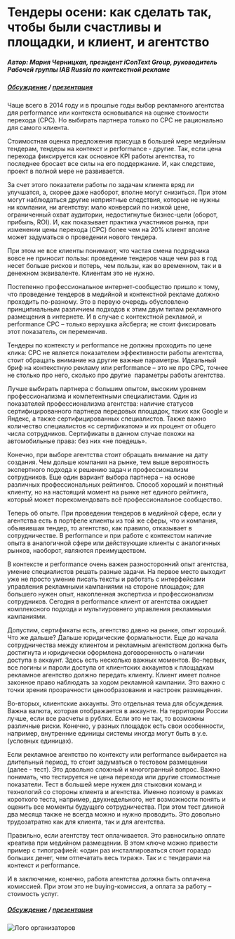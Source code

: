 # Тендеры осени: как сделать так, чтобы были счастливы и площадки, и клиент, и агентство
##### Автор: Мария Черницкая, президент iConText Group, руководитель Рабочей группы IAB Russia по контекстной рекламе
##### [Обсуждение](http://on.fb.me/1raBUQr) / [презентация](http://slidesha.re/1raBXeW)


Чаще всего в 2014 году и в прошлые годы выбор рекламного агентства для performance или контекста основывался на оценке стоимости перехода (CPC). Но выбирать партнера только по CPC не рационально для самого клиента.

Стоимостная оценка предложения присуща в большей мере медийным тендерам, тендеры на контекст и performance - другие. Так, если цена перехода фиксируется как основное KPI работы агентства, то последнее бросает все силы на его поддержание. И, как следствие, проект в полной мере не развивается.

За счет этого показатели работы по задачам клиента вряд ли улучшатся, а, скорее даже наоборот, вполне могут снизиться. При этом могут наблюдаться другие неприятные следствия, которые не нужны ни компании, ни агентству: мало конверсий по низкой цене, ограниченный охват аудитории, недостигнутые бизнес-цели (оборот, прибыль, ROI). И, как показывает практика участников рынка, при изменении цены перехода (CPC) более чем на 20% клиент вполне может задуматься о проведении нового тендера.

При этом не все клиенты понимают, что частая смена подрядчика вовсе не приносит пользы: проведение тендеров чаще чем раз в год несет больше рисков и потерь, чем пользы, как во временном, так и в денежном эквиваленте. Клиентам это не нужно.

Постепенно профессиональное интернет-сообщество пришло к тому, что проведение тендеров в медийной и контекстной рекламе должно проходить по-разному. Это в первую очередь обусловлено принципиальным различием подходов к этим двум типам рекламного размещения в интернете. И в случае с контекстной рекламой, и performance CPC – только верхушка айсберга; не стоит фиксировать этот показатель, он переменчив.

Тендеры по контексту и performance не должны проходить по цене клика: CPC не является показателем эффективности работы агентства, стоит обращать внимание на другие важные параметры. Идеальный бриф на контекстную рекламу или performance – это не про CPC, точнее не столько про него, сколько про другие  параметры работы агентства.

Лучше выбирать партнера с большим опытом, высоким уровнем профессионализма и компетентными специалистами. Один из показателей профессионализма агентства: наличие статусов сертифицированного партнера передовых площадок, таких как Google и Яндекс, а также сертифицированных специалистов. Также важно количество специалистов «с сертификатом» и их процент от общего числа сотрудников. Сертификаты в данном случае похожи на автомобильные права: без них «не поедешь».

Конечно, при выборе агентства стоит обращать внимание на дату создания. Чем дольше компания на рынке, тем выше вероятность экспертного подхода к решению задач и профессионализм сотрудников. Еще один вариант выбора партнера – на основе различных профессиональных рейтингов. Способ хороший и понятный клиенту, но на настоящий момент на рынке нет единого рейтинга, который может порекомендовать всё профессиональное сообщество.

Теперь об опыте. При проведении тендеров в медийной сфере, если у агентства есть в портфеле клиенты из той же сферы, что и компания, объявившая тендер, то агентство, как правило, отказывает в сотрудничестве. В performance и при работе с контекстом наличие опыта в аналогичной сфере или действующие клиенты с аналогичных рынков, наоборот, являются преимуществом.

В контексте и performance очень важен разносторонний опыт агентства, умение специалистов решать разные задачи. На первое место выходит уже не просто умение писать тексты и работать с интерфейсами управления рекламными кампаниями на стороне площадок; для большего нужен опыт, накопленная экспертиза и профессионализм сотрудников. Сегодня в performance клиент от агентства ожидает комплексного подхода и мультиуровнего управления рекламными кампаниями.

Допустим, сертификаты есть, агентство давно на рынке, опыт хороший. Что же дальше? Дальше юридические формальности. Еще до начала сотрудничества между клиентом и рекламным агентством должна быть достигнута и юридически оформлена договоренность о наличии доступа в аккаунт. Здесь есть несколько важных моментов. Во-первых, все логины и пароли доступа от клиентских аккаунтов к площадкам рекламное агентство должно передать клиенту. Клиент имеет полное законное право наблюдать за ходом рекламной кампании. Это важно с точки зрения прозрачности ценообразования и настроек размещения.


Во-вторых, клиентские аккаунты. Это отдельная тема для обсуждения. Важна валюта, которая отображается в аккаунте. На территории России лучше, если все расчеты в рублях. Если это не так, то возможны различные риски. Конечно, у разных площадок есть свои особенности, например, внутренние единицы системы иногда могут быть в у.е. (условных единицах).


Если рекламное агентство по контексту или performance выбирается на длительный период, то стоит задуматься о тестовом размещении (далее - тест). Это довольно сложный и многогранный вопрос. Важно понимать, что тестируется не цена перехода или другие стоимостные показатели. Тест в большей мере нужен для стыковки команд и технологий со стороны клиента и агентства. Именно поэтому в рамках короткого теста, например, двухнедельного, нет возможности понять и оценить все моменты будущего сотрудничества. При этом тест длиной два месяца также не всегда можно и нужно проводить. Это довольно трудозатратно как для клиента, так и для агентства.

Правильно, если агентству тест оплачивается. Это равносильно оплате креатива при медийном размещении. В этом ключе можно привести пример с типографией: «один раз инсталлироваться стоит гораздо больших денег, чем отпечатать весь тираж». Так и с тендерами на контекст и performance.


И в заключение, конечно, работа агентства должна быть оплачена комиссией. При этом это не buying-комиссия, а оплата за работу – стоимость услуг.

##### [Обсуждение](http://on.fb.me/1raBUQr) / [презентация](http://slidesha.re/1raBXeW)

![Лого организаторов](http://dl.getdropbox.com/u/390630/for-book.png)
